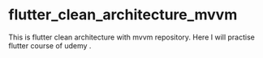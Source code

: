 # flutter_clean_architecture_mvvm
This is flutter clean architecture with mvvm repository. Here I will practise flutter course of udemy .
